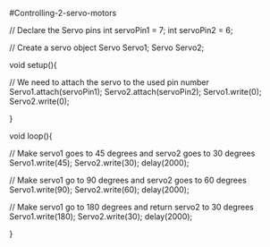 #Controlling-2-servo-motors


// Declare the Servo pins 
int servoPin1 = 7; 
int servoPin2 = 6; 

// Create a servo object 
Servo Servo1; 
Servo Servo2; 

void setup(){

   // We need to attach the servo to the used pin number 
   Servo1.attach(servoPin1);
   Servo2.attach(servoPin2);
   Servo1.write(0);
   Servo2.write(0);  
   
}

void loop(){ 

   // Make servo1 goes to 45 degrees and servo2 goes to 30 degrees
   Servo1.write(45);
   Servo2.write(30); 
   delay(2000); 
   
   // Make servo1 go to 90 degrees and servo2 goes to 60 degrees
   Servo1.write(90);
   Servo2.write(60); 
   delay(2000); 
   
   // Make servo1 go to 180 degrees and return servo2 to 30 degrees
   Servo1.write(180); 
   Servo2.write(30);
   delay(2000); 
   
}
